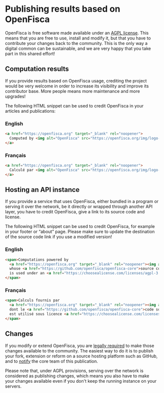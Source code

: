 # Publishing results based on OpenFisca

OpenFisca is free software made available under an [AGPL license](https://choosealicense.com/licenses/agpl-3.0/). This means that you are free to use, install and modify it, but that you have to contribute your changes back to the community. This is the only way a digital common can be sustainable, and we are very happy that you take part in this shared effort!


## Computation results

If you provide results based on OpenFisca usage, crediting the project would be very welcome in order to increase its visibility and improve its contributor base. More people means more maintenance and more upgrades!

The following HTML snippet can be used to credit OpenFisca in your articles and publications:

### English

```html
<a href="https://openfisca.org" target="_blank" rel="noopener">
  Computed by <img alt="OpenFisca" src="https://openfisca.org/img/logo-openfisca.svg" height="24" />.
</a>
```

### Français

```html
<a href="https://openfisca.org" target="_blank" rel="noopener">
  Calculé par <img alt="OpenFisca" src="https://openfisca.org/img/logo-openfisca.svg" height="24" />.
</a>
```


## Hosting an API instance

If you provide a service that uses OpenFisca, either bundled in a program or serving it over the network, be it directly or wrapped through another API layer, you have to credit OpenFisca, give a link to its source code and license.

The following HTML snippet can be used to credit OpenFisca, for example in your footer or “about” page.
Please make sure to update the destination of the source code link if you use a modified version!

### English

```html
<span>Computations powered by
  <a href="https://openfisca.org" target="_blank" rel="noopener"><img alt="OpenFisca" src="https://openfisca.org/img/logo-openfisca.svg" height="24" /></a>,
  whose <a href="https://github.com/openfisca/openfisca-core">source code</a>
  is used under an <a href="https://choosealicense.com/licenses/agpl-3.0/" target="_blank" rel="noopener">AGPL</a> license.
</span>
```

### Français

```html
<span>Calculs fournis par
  <a href="https://openfisca.org" target="_blank" rel="noopener"><img alt="OpenFisca" src="https://openfisca.org/img/logo-openfisca.svg" height="24" /></a>,
  dont le <a href="https://github.com/openfisca/openfisca-core">code source</a>
  est utilisé sous licence <a href="https://choosealicense.com/licenses/agpl-3.0/" target="_blank" rel="noopener">AGPL</a>.
</span>
```

## Changes

If you modify or extend OpenFisca, you are [legally required](https://choosealicense.com/licenses/agpl-3.0/) to make those changes available to the community. The easiest way to do it is to publish your fork, extension or reform on a source hosting platform such as GitHub, and to [notify](./community.md) the core team of this publication.

Please note that, under AGPL provisions, serving over the network is considered as publishing changes, which means you also have to make your changes available even if you don't keep the running instance on your servers.
